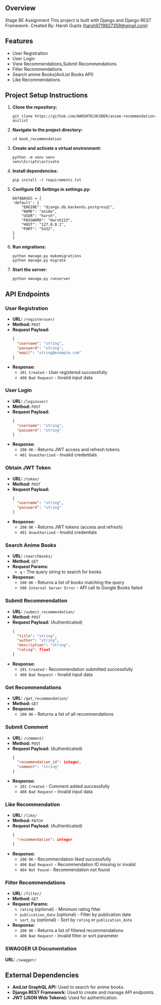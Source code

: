 
## Overview
Xtage BE Assignment
This project is  built with Django and Django REST Framework.
Created By: Harsh Gupta (harsh9719827359@gmail.com)

## Features

- User Registration
- User Login
- View Recommendations,Submit Recommendations
- Filter Recommendations
- Search anime Books(AniList Books API)
- Like Recommendations

## Project Setup Instructions

1. **Clone the repository:**
    ```
    git clone https://github.com/HARSHTECHCODER/anime-recommendation-anilist
    ```

2. **Navigate to the project directory:**
    ```
    cd book_recommendation
    ```

3. **Create and activate a virtual environment:**
    ```
    python -m venv venv
    venv\Scripts\activate
    ```

4. **Install dependencies:**
    ```
    pip install -r requirements.txt
    ```

5. **Configure DB Settings in settings.py:**
    ```
   DATABASES = {
    'default': {
        "ENGINE": "django.db.backends.postgresql",
        "NAME": "anime",
        "USER": "harsh",
        "PASSWORD": "Harsh123",
        "HOST": "127.0.0.1",
        "PORT": "5432",
    }
    }   
   ```

6. **Run migrations:**
    ```
    python manage.py makemigrations
    python manage.py migrate
    ```

7. **Start the server:**
    ```
    python manage.py runserver
    ```

## API Endpoints

### User Registration

- **URL:** `/registeruser/`
- **Method:** `POST`
- **Request Payload:**
    ```json
    {
      "username": "string",
      "password": "string",
      "email": "string@example.com"
    }
    ```
- **Response:**
    - `201 Created` - User registered successfully
    - `400 Bad Request` - Invalid input data

### User Login

- **URL:** `/loginuser/`
- **Method:** `POST`
- **Request Payload:**
    ```json
    {
      "username": "string",
      "password": "string"
    }
    ```
- **Response:**
    - `200 OK` - Returns JWT access and refresh tokens
    - `401 Unauthorized` - Invalid credentials

### Obtain JWT Token

- **URL:** `/token/`
- **Method:** `POST`
- **Request Payload:**
    ```json
    {
      "username": "string",
      "password": "string"
    }
    ```
- **Response:**
    - `200 OK` - Returns JWT tokens (access and refresh)
    - `401 Unauthorized` - Invalid credentials

### Search  Anime Books

- **URL:** `/searchbooks/`
- **Method:** `GET`
- **Request Params:**
    - `q` - The query string to search for books
- **Response:**
    - `200 OK` - Returns a list of books matching the query
    - `500 Internal Server Error` - API call to Google Books failed

### Submit Recommendation

- **URL:** `/submit_recommendation/`
- **Method:** `POST`
- **Request Payload:** (Authenticated)
    ```json
    {
      "title": "string",
      "author": "string",
      "description": "string",
      "rating": float
    }
    ```
- **Response:**
    - `201 Created` - Recommendation submitted successfully
    - `400 Bad Request` - Invalid input data

### Get Recommendations

- **URL:** `/get_recommendation/`
- **Method:** `GET`
- **Response:**
    - `200 OK` - Returns a list of all recommendations

### Submit Comment

- **URL:** `/comment/`
- **Method:** `POST`
- **Request Payload:** (Authenticated)
    ```json
    {
      "recommendation_id": integer,
      "comment": "string"
    }
    ```
- **Response:**
    - `201 Created` - Comment added successfully
    - `400 Bad Request` - Invalid input data

### Like Recommendation

- **URL:** `/like/`
- **Method:** `PATCH`
- **Request Payload:** (Authenticated)
    ```json
    {
      "recommendation": integer
    }
    ```
- **Response:**
    - `200 OK` - Recommendation liked successfully
    - `400 Bad Request` - Recommendation ID missing or invalid
    - `404 Not Found` - Recommendation not found

### Filter Recommendations

- **URL:** `/filter/`
- **Method:** `GET`
- **Request Params:**
    - `rating` (optional) - Minimum rating filter
    - `publication_date` (optional) - Filter by publication date
    - `sort_by` (optional) - Sort by `rating` or `publication_date`
- **Response:**
    - `200 OK` - Returns a list of filtered recommendations
    - `400 Bad Request` - Invalid filter or sort parameter

### SWAGGER UI Documentation    
**URL:** `/swagger/`

## External Dependencies

- **AniList GraphQL API:** Used to search for anime books.
- **Django REST Framework:** Used to create and manage API endpoints.
- **JWT (JSON Web Tokens):** Used for authentication.
